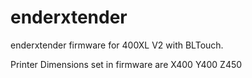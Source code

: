 # enderxtender
enderxtender firmware for 400XL V2 with BLTouch. 

Printer Dimensions set in firmware are X400 Y400 Z450
